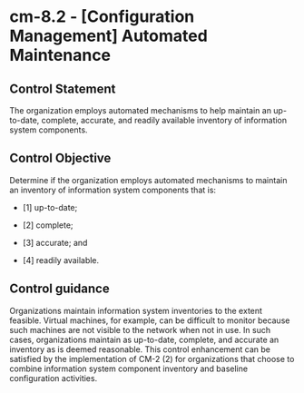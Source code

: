 # cm-8.2 - \[Configuration Management\] Automated Maintenance

## Control Statement

The organization employs automated mechanisms to help maintain an up-to-date, complete, accurate, and readily available inventory of information system components.

## Control Objective

Determine if the organization employs automated mechanisms to maintain an inventory of information system components that is:

- \[1\] up-to-date;

- \[2\] complete;

- \[3\] accurate; and

- \[4\] readily available.

## Control guidance

Organizations maintain information system inventories to the extent feasible. Virtual machines, for example, can be difficult to monitor because such machines are not visible to the network when not in use. In such cases, organizations maintain as up-to-date, complete, and accurate an inventory as is deemed reasonable. This control enhancement can be satisfied by the implementation of CM-2 (2) for organizations that choose to combine information system component inventory and baseline configuration activities.
